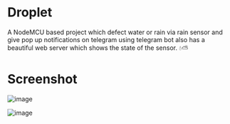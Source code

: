 # Droplet
A NodeMCU based project which defect water or rain via rain sensor and give pop up notifications on telegram using telegram bot also has a beautiful web server which shows the state of the sensor. 💧⛅

# Screenshot

![image](https://drive.google.com/uc?export=view&id=1fFkaUuJj5nDPNMnLf9VEQfBM1nSuu2DZ)

![image](https://drive.google.com/uc?export=view&id=1fG8FHoUJpAef0u_vpoI421CKEVvgvUFT)
